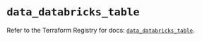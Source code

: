 # `data_databricks_table`

Refer to the Terraform Registry for docs: [`data_databricks_table`](https://registry.terraform.io/providers/databricks/databricks/1.58.0/docs/data-sources/table).

